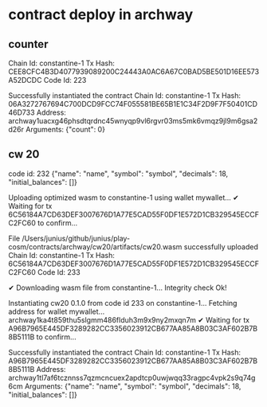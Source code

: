 # contract deploy in archway



## counter

Chain Id: constantine-1
  Tx Hash:  CEE8CFC4B3D4077939089200C24443A0AC6A67C0BAD5BE501D16EE573A52DCDC
  Code Id:  223

Successfully instantiated the contract
  Chain Id:  constantine-1
  Tx Hash:   06A3272767694C700DCD9FCC74F055581BE65B1E1C34F2D9F7F50401CD46D733
  Address:   archway1uacxg46phsdtqrdnc45wnyqp9vl6rgvr03ms5mk6vmqz9jl9m6gsa2d26r
  Arguments: {"count": 0}




  ## cw 20 

  code id: 232
  {"name": "name", "symbol": "symbol", "decimals": 18, "initial_balances": []}


Uploading optimized wasm to constantine-1 using wallet mywallet...
✔ Waiting for tx 6C56184A7CD63DEF3007676D1A77E5CAD55F0DF1E572D1CB329545ECCFC2FC60 to confirm...

File /Users/junius/github/junius/play-cosm/contracts/archway/cw20/artifacts/cw20.wasm successfully uploaded
  Chain Id: constantine-1
  Tx Hash:  6C56184A7CD63DEF3007676D1A77E5CAD55F0DF1E572D1CB329545ECCFC2FC60
  Code Id:  233

✔ Downloading wasm file from constantine-1...
Integrity check Ok!

Instantiating cw20 0.1.0 from code id 233 on constantine-1...
Fetching address for wallet mywallet...
archway1ka4t859thu5slgmm486flduh3m9x9ny2mxqn7m
✔ Waiting for tx A96B7965E445DF3289282CC3356023912CB677AA85A8B03C3AF602B7B8B5111B to confirm...

Successfully instantiated the contract
  Chain Id:  constantine-1
  Tx Hash:   A96B7965E445DF3289282CC3356023912CB677AA85A8B03C3AF602B7B8B5111B
  Address:   archway1tl7af6tcznnss7qzmcncuex2apdtcp0uwjwqq33ragpc4vpk2s9q74g6cm
  Arguments: {"name": "name", "symbol": "symbol", "decimals": 18, "initial_balances": []}

  